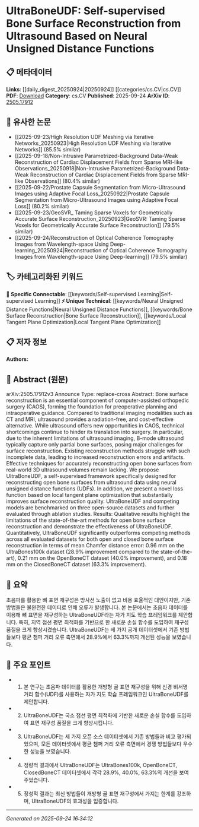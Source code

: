 <!-- KEYWORD_LINKING_METADATA:
{
  "processed_timestamp": "2025-09-24T16:34:12.381484",
  "vocabulary_version": "1.0",
  "selected_keywords": [
    "Self-supervised Learning",
    "Neural Unsigned Distance Functions",
    "Bone Surface Reconstruction",
    "Local Tangent Plane Optimization"
  ],
  "rejected_keywords": [],
  "similarity_scores": {
    "Self-supervised Learning": 0.8,
    "Neural Unsigned Distance Functions": 0.78,
    "Bone Surface Reconstruction": 0.77,
    "Local Tangent Plane Optimization": 0.75
  },
  "extraction_method": "AI_prompt_based",
  "budget_applied": true,
  "candidates_json": {
    "candidates": [
      {
        "surface": "Self-supervised framework",
        "canonical": "Self-supervised Learning",
        "aliases": [
          "self-supervised model",
          "self-supervised approach"
        ],
        "category": "specific_connectable",
        "rationale": "Links to existing work on self-supervised learning, which is crucial for understanding the methodology.",
        "novelty_score": 0.45,
        "connectivity_score": 0.85,
        "specificity_score": 0.7,
        "link_intent_score": 0.8
      },
      {
        "surface": "Neural unsigned distance functions",
        "canonical": "Neural Unsigned Distance Functions",
        "aliases": [
          "neural UDFs",
          "unsigned distance functions"
        ],
        "category": "unique_technical",
        "rationale": "Introduces a novel approach specific to this paper, enhancing the understanding of the proposed method.",
        "novelty_score": 0.75,
        "connectivity_score": 0.6,
        "specificity_score": 0.85,
        "link_intent_score": 0.78
      },
      {
        "surface": "Bone surface reconstruction",
        "canonical": "Bone Surface Reconstruction",
        "aliases": [
          "bone reconstruction",
          "surface reconstruction"
        ],
        "category": "unique_technical",
        "rationale": "Central to the paper's focus, linking to broader orthopedic and imaging research.",
        "novelty_score": 0.65,
        "connectivity_score": 0.7,
        "specificity_score": 0.8,
        "link_intent_score": 0.77
      },
      {
        "surface": "Local tangent plane optimization",
        "canonical": "Local Tangent Plane Optimization",
        "aliases": [
          "tangent plane optimization",
          "local plane optimization"
        ],
        "category": "unique_technical",
        "rationale": "Highlights a specific technique used to improve reconstruction quality, relevant for technical discussions.",
        "novelty_score": 0.68,
        "connectivity_score": 0.65,
        "specificity_score": 0.78,
        "link_intent_score": 0.75
      }
    ],
    "ban_list_suggestions": [
      "method",
      "experiment",
      "performance"
    ]
  },
  "decisions": [
    {
      "candidate_surface": "Self-supervised framework",
      "resolved_canonical": "Self-supervised Learning",
      "decision": "linked",
      "scores": {
        "novelty": 0.45,
        "connectivity": 0.85,
        "specificity": 0.7,
        "link_intent": 0.8
      }
    },
    {
      "candidate_surface": "Neural unsigned distance functions",
      "resolved_canonical": "Neural Unsigned Distance Functions",
      "decision": "linked",
      "scores": {
        "novelty": 0.75,
        "connectivity": 0.6,
        "specificity": 0.85,
        "link_intent": 0.78
      }
    },
    {
      "candidate_surface": "Bone surface reconstruction",
      "resolved_canonical": "Bone Surface Reconstruction",
      "decision": "linked",
      "scores": {
        "novelty": 0.65,
        "connectivity": 0.7,
        "specificity": 0.8,
        "link_intent": 0.77
      }
    },
    {
      "candidate_surface": "Local tangent plane optimization",
      "resolved_canonical": "Local Tangent Plane Optimization",
      "decision": "linked",
      "scores": {
        "novelty": 0.68,
        "connectivity": 0.65,
        "specificity": 0.78,
        "link_intent": 0.75
      }
    }
  ]
}
-->

# UltraBoneUDF: Self-supervised Bone Surface Reconstruction from Ultrasound Based on Neural Unsigned Distance Functions

## 📋 메타데이터

**Links**: [[daily_digest_20250924|20250924]] [[categories/cs.CV|cs.CV]]
**PDF**: [Download](https://arxiv.org/pdf/2505.17912.pdf)
**Category**: cs.CV
**Published**: 2025-09-24
**ArXiv ID**: [2505.17912](https://arxiv.org/abs/2505.17912)

## 🔗 유사한 논문
- [[2025-09-23/High Resolution UDF Meshing via Iterative Networks_20250923|High Resolution UDF Meshing via Iterative Networks]] (85.5% similar)
- [[2025-09-18/Non-Intrusive Parametrized-Background Data-Weak Reconstruction of Cardiac Displacement Fields from Sparse MRI-like Observations_20250918|Non-Intrusive Parametrized-Background Data-Weak Reconstruction of Cardiac Displacement Fields from Sparse MRI-like Observations]] (80.4% similar)
- [[2025-09-22/Prostate Capsule Segmentation from Micro-Ultrasound Images using Adaptive Focal Loss_20250922|Prostate Capsule Segmentation from Micro-Ultrasound Images using Adaptive Focal Loss]] (80.2% similar)
- [[2025-09-23/GeoSVR_ Taming Sparse Voxels for Geometrically Accurate Surface Reconstruction_20250923|GeoSVR: Taming Sparse Voxels for Geometrically Accurate Surface Reconstruction]] (79.5% similar)
- [[2025-09-24/Reconstruction of Optical Coherence Tomography Images from Wavelength-space Using Deep-learning_20250924|Reconstruction of Optical Coherence Tomography Images from Wavelength-space Using Deep-learning]] (79.5% similar)

## 🏷️ 카테고리화된 키워드
**🔗 Specific Connectable**: [[keywords/Self-supervised Learning|Self-supervised Learning]]
**⚡ Unique Technical**: [[keywords/Neural Unsigned Distance Functions|Neural Unsigned Distance Functions]], [[keywords/Bone Surface Reconstruction|Bone Surface Reconstruction]], [[keywords/Local Tangent Plane Optimization|Local Tangent Plane Optimization]]

## 📋 저자 정보

**Authors:** 

## 📄 Abstract (원문)

arXiv:2505.17912v3 Announce Type: replace-cross 
Abstract: Bone surface reconstruction is an essential component of computer-assisted orthopedic surgery (CAOS), forming the foundation for preoperative planning and intraoperative guidance. Compared to traditional imaging modalities such as CT and MRI, ultrasound provides a radiation-free, and cost-effective alternative. While ultrasound offers new opportunities in CAOS, technical shortcomings continue to hinder its translation into surgery. In particular, due to the inherent limitations of ultrasound imaging, B-mode ultrasound typically capture only partial bone surfaces, posing major challenges for surface reconstruction. Existing reconstruction methods struggle with such incomplete data, leading to increased reconstruction errors and artifacts. Effective techniques for accurately reconstructing open bone surfaces from real-world 3D ultrasound volumes remain lacking. We propose UltraBoneUDF, a self-supervised framework specifically designed for reconstructing open bone surfaces from ultrasound data using neural unsigned distance functions (UDFs). In addition, we present a novel loss function based on local tangent plane optimization that substantially improves surface reconstruction quality. UltraBoneUDF and competing models are benchmarked on three open-source datasets and further evaluated through ablation studies. Results: Qualitative results highlight the limitations of the state-of-the-art methods for open bone surface reconstruction and demonstrate the effectiveness of UltraBoneUDF. Quantitatively, UltraBoneUDF significantly outperforms competing methods across all evaluated datasets for both open and closed bone surface reconstruction in terms of mean Chamfer distance error: 0.96 mm on the UltraBones100k dataset (28.9% improvement compared to the state-of-the-art), 0.21 mm on the OpenBoneCT dataset (40.0% improvement), and 0.18 mm on the ClosedBoneCT dataset (63.3% improvement).

## 📝 요약

초음파를 활용한 뼈 표면 재구성은 방사선 노출이 없고 비용 효율적인 대안이지만, 기존 방법들은 불완전한 데이터로 인해 오류가 발생합니다. 본 논문에서는 초음파 데이터를 이용해 뼈 표면을 재구성하는 UltraBoneUDF라는 자가 지도 학습 프레임워크를 제안합니다. 특히, 지역 접선 평면 최적화를 기반으로 한 새로운 손실 함수를 도입하여 재구성 품질을 크게 향상시켰습니다. UltraBoneUDF는 세 가지 공개 데이터셋에서 기존 방법들보다 평균 챔퍼 거리 오류 측면에서 28.9%에서 63.3%까지 개선된 성능을 보였습니다.

## 🎯 주요 포인트

- 1. 본 연구는 초음파 데이터를 활용한 개방형 골 표면 재구성을 위해 신경 비서명 거리 함수(UDF)를 사용하는 자가 지도 학습 프레임워크인 UltraBoneUDF를 제안합니다.
- 2. UltraBoneUDF는 국소 접선 평면 최적화에 기반한 새로운 손실 함수를 도입하여 표면 재구성 품질을 크게 향상시킵니다.
- 3. UltraBoneUDF는 세 가지 오픈 소스 데이터셋에서 기존 방법들과 비교 평가되었으며, 모든 데이터셋에서 평균 챔퍼 거리 오류 측면에서 경쟁 방법들보다 우수한 성능을 보였습니다.
- 4. 정량적 결과에서 UltraBoneUDF는 UltraBones100k, OpenBoneCT, ClosedBoneCT 데이터셋에서 각각 28.9%, 40.0%, 63.3%의 개선을 보여주었습니다.
- 5. 정성적 결과는 최신 방법들이 개방형 골 표면 재구성에서 가지는 한계를 강조하며, UltraBoneUDF의 효과성을 입증합니다.


---

*Generated on 2025-09-24 16:34:12*